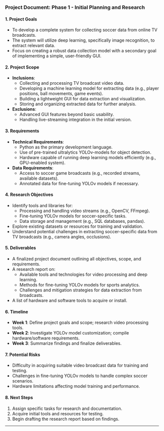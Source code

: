 ### Project Document: Phase 1 - Initial Planning and Research

#### **1. Project Goals**
- To develop a complete system for collecting soccer data from online TV broadcasts.
- The system will utilize deep learning, specifically image recognition, to extract relevant data.
- Focus on creating a robust data collection model with a secondary goal of implementing a simple, user-friendly GUI.

#### **2. Project Scope**
- **Inclusions**:
  - Collecting and processing TV broadcast video data.
  - Developing a machine learning model for extracting data (e.g., player positions, ball movements, game events).
  - Building a lightweight GUI for data extraction and visualization.
  - Storing and organizing extracted data for further analysis.
- **Exclusions**:
  - Advanced GUI features beyond basic usability.
  - Handling live-streaming integration in the initial version.

#### **3. Requirements**
- **Technical Requirements**:
  - Python as the primary development language.
  - Use of pre-trained ultralytics YOLOv-models for object detection.
  - Hardware capable of running deep learning models efficiently (e.g., GPU-enabled system).
- **Data Requirements**:
  - Access to soccer game broadcasts (e.g., recorded streams, available datasets).
  - Annotated data for fine-tuning YOLOv models if necessary.

#### **4. Research Objectives**
- Identify tools and libraries for:
  - Processing and handling video streams (e.g., OpenCV, FFmpeg).
  - Fine-tuning YOLOv models for soccer-specific tasks.
  - Data storage and management (e.g., SQL databases, pandas).
- Explore existing datasets or resources for training and validation.
- Understand potential challenges in extracting soccer-specific data from TV broadcasts (e.g., camera angles, occlusions).

#### **5. Deliverables**
- A finalized project document outlining all objectives, scope, and requirements.
- A research report on:
  - Available tools and technologies for video processing and deep learning.
  - Methods for fine-tuning YOLOv models for sports analytics.
  - Challenges and mitigation strategies for data extraction from broadcasts.
- A list of hardware and software tools to acquire or install.

#### **6. Timeline**
- **Week 1**: Define project goals and scope; research video processing tools.
- **Week 2**: Investigate YOLOv model customization; compile hardware/software requirements.
- **Week 3**: Summarize findings and finalize deliverables.

#### **7. Potential Risks**
- Difficulty in acquiring suitable video broadcast data for training and testing.
- Challenges in fine-tuning YOLOv models to handle complex soccer scenarios.
- Hardware limitations affecting model training and performance.

#### **8. Next Steps**
1. Assign specific tasks for research and documentation.
2. Acquire initial tools and resources for testing.
3. Begin drafting the research report based on findings.

---
